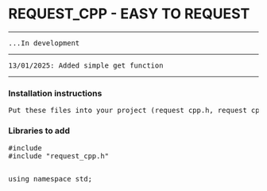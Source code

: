 <h1>REQUEST_CPP - EASY TO REQUEST</h1>
<hr>
<pre>...In development</pre>
<hr>
<pre>
13/01/2025: Added simple_get function
</pre>
<hr>
<h3>Installation instructions</h3>
<pre>Put these files into your project (request_cpp.h, request_cpp.cpp)</pre>
<h3>Libraries to add</h3>
<pre>
#include <iostream>
#include "request_cpp.h"

using namespace std;
</pre>
